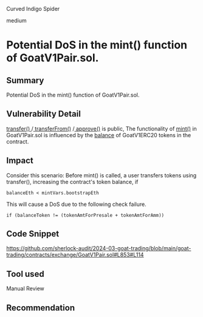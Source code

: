 Curved Indigo Spider

medium

# Potential DoS in the mint() function of GoatV1Pair.sol.

## Summary
Potential DoS in the mint() function of GoatV1Pair.sol.
## Vulnerability Detail
[transfer() ](https://github.com/sherlock-audit/2024-03-goat-trading/blob/main/goat-trading/contracts/exchange/GoatV1ERC20.sol#L69)/[ transferFrom()](https://github.com/sherlock-audit/2024-03-goat-trading/blob/main/goat-trading/contracts/exchange/GoatV1ERC20.sol#L74) /[ approve()](https://github.com/sherlock-audit/2024-03-goat-trading/blob/main/goat-trading/contracts/exchange/GoatV1ERC20.sol#L82) is public,
The functionality of [mint()](https://github.com/sherlock-audit/2024-03-goat-trading/blob/main/goat-trading/contracts/exchange/GoatV1Pair.sol#L119) in GoatV1Pair.sol is influenced by the [balance](https://github.com/sherlock-audit/2024-03-goat-trading/blob/main/goat-trading/contracts/exchange/GoatV1Pair.sol#L119) of GoatV1ERC20 tokens in the contract.

## Impact
Consider this scenario:
Before mint() is called, a user transfers tokens using transfer(), increasing the contract's token balance, if
```solidity 
balanceEth < mintVars.bootstrapEth
``` 
This will cause a DoS due to the following check failure.

```solidity
if (balanceToken != (tokenAmtForPresale + tokenAmtForAmm))
```
## Code Snippet
https://github.com/sherlock-audit/2024-03-goat-trading/blob/main/goat-trading/contracts/exchange/GoatV1Pair.sol#L853#L114
## Tool used

Manual Review

## Recommendation
